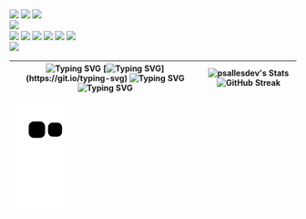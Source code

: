 <div>
    <div>
        <img src="https://readme-typing-svg.demolab.com?font=Iosevka&size=29&duration=1000&pause=1&color=74D2CE&multiline=true&repeat=false&width=40&height=40&lines=fn"/>
        <img src="https://readme-typing-svg.demolab.com?font=Iosevka&size=29&duration=1000&pause=1&color=EFEFEF&multiline=true&repeat=false&width=70&height=40&lines=main"/>
        <img src="https://readme-typing-svg.demolab.com?font=Iosevka&size=29&duration=1000&pause=1&color=B8B8B8&multiline=true&repeat=false&width=30&height=40&lines=()"/>
    </div>
    <div>
        <img src="https://readme-typing-svg.demolab.com?font=Iosevka&size=29&duration=1000&pause=1&color=EFEFEF&repeat=false&width=15&height=50&lines=%7B"/>
    </div>
    <div>
        <img src="https://readme-typing-svg.demolab.com?font=Iosevka&size=29&duration=1000&pause=1&color=B8B8B8&repeat=false&width=50&height=40&lines=%E3%85%A4" />
        <img src="https://readme-typing-svg.demolab.com?font=Iosevka&size=29&duration=1000&pause=1&color=a8cc5c&repeat=false&width=105&height=40&lines=println" />
        <img src="https://readme-typing-svg.demolab.com?font=Iosevka&size=29&duration=1000&pause=1&color=EFEFEF&repeat=false&width=30&height=40&lines=!(" />
        <img src="https://readme-typing-svg.demolab.com?font=Iosevka&size=29&duration=1000&pause=1&color=C286B6&repeat=false&width=180&height=40&lines=%22Welcome...%22" />
        <img src="https://readme-typing-svg.demolab.com?font=Iosevka&size=29&duration=1000&pause=1&color=EFEFEF&repeat=false&width=15&height=40&lines=)%3B" />
        <img src="https://readme-typing-svg.demolab.com?font=Iosevka&weight=1&size=29&duration=1000&pause=1&color=EFEFEF&repeat=false&width=15&height=40&separator=%3C&lines=;"/>
    </div>
    <div>
        <img src="https://readme-typing-svg.demolab.com?font=Iosevka&size=29&duration=1000&pause=1&color=EFEFEF&repeat=false&width=15&height=50&lines=%7D"/>
    </div>
</div>

| ![Typing SVG](https://readme-typing-svg.demolab.com?font=Iosevka&duration=1000&color=E6EDF3&vCenter=true&multiline=true&repeat=false&width=310&height=45&lines=%E2%80%A2+%F0%9F%93%81+I'm+currently+working+in%3A) [![Typing SVG](https://readme-typing-svg.demolab.com?font=Iosevka&size=15&duration=1000&color=E6EDF3&vCenter=true&multiline=true&repeat=false&width=310&height=35&separator=%3C&lines=%E3%85%A4-+Embedded+systems;)](https://git.io/typing-svg) ![Typing SVG](https://readme-typing-svg.demolab.com?font=Iosevka&size=15&duration=1000&color=E6EDF3&vCenter=true&multiline=true&repeat=false&width=310&height=35&separator=%3C&lines=%E3%85%A4-+Remote+access+malware+and+anti+degub;) ![Typing SVG](https://readme-typing-svg.demolab.com?font=Iosevka&size=15&duration=1000&color=E6EDF3&vCenter=true&multiline=true&repeat=false&width=310&height=35&separator=%3C&lines=%E3%85%A4-+LoRa%2C+RFID+and+computer+engineering;) | ![psallesdev's Stats](https://github-readme-stats.vercel.app/api?username=psallesdev&show_icons=true&count_private=true&bg_color=0d1117&border_radius=0&border_color=30363d&card_width=550) ![GitHub Streak](https://streak-stats.demolab.com?user=psallesdev&border_radius=0&card_width=550&border=30363d&background=0D1117&ring=132841&fire=296ECB&stroke=30363d&currStreakLabel=296ECB&currStreakNum=434D58&sideNums=434D58&sideLabels=434D58&dates=434D58&excludeDaysLabel=434D58) |
|--|--|

![snake gif](https://github.com/PSalleSDev/PSalleSDev/blob/output/github-contribution-grid-snake.svg)
